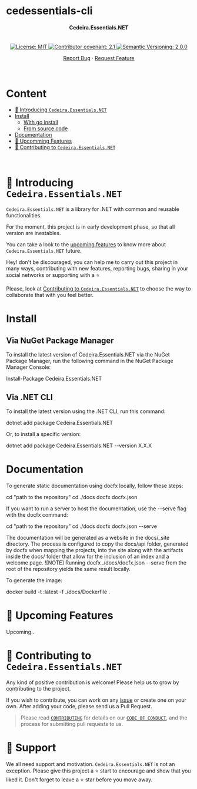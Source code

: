 # cedessentials-cli <!-- omit in toc -->

<h4 align="center"><b>Cedeira.Essentials.NET</b></h4>
&nbsp;
<div align="center">

<a href="https://github.com/cedeirasf/Cedeira.Essentials.NET/blob/main/LICENSE">
	<img alt="License: MIT" src="https://img.shields.io/badge/License-MIT-yellow.svg">
</a>
<a href="https://github.com/cedeirasf/Cedeira.Essentials.NET/blob/main/CODE_OF_CONDUCT.md">
	<img alt="Contributor covenant: 2.1" src="https://img.shields.io/badge/Contributor%20Covenant-2.1-4baaaa.svg">
</a>
<a href="https://semver.org/">
	<img alt="Semantic Versioning: 2.0.0" src="https://img.shields.io/badge/Semantic--Versioning-2.0.0-a05f79?logo=semantic-release&logoColor=f97ff0">
</a>

<a href="https://github.com/cedeirasf/Cedeira.Essentials.NET/issues/new/choose">Report Bug</a>
·
<a href="https://github.com/cedeirasf/Cedeira.Essentials.NET/issues/new/choose">Request Feature</a>


</div>

&nbsp;

# Content <!-- omit in toc -->
- [:wave: Introducing `Cedeira.Essentials.NET`](#wave-introducing-Cedeira.Essentials.NET)
- [Install](#install)
	- [With go install](#with-go-install)
	- [From source code](#from-source-code)
- [Documentation](#documentation)
- [:rocket: Upcomming Features](#rocket-upcomming-features)
- [:handshake: Contributing to `Cedeira.Essentials.NET`](#handshake-contributing-to-Cedeira.Essentials.NET)


&nbsp;
# :wave: Introducing `Cedeira.Essentials.NET`
`Cedeira.Essentials.NET` is a library for .NET with common and reusable functionalities.

For the moment, this project is in early development phase, so that all version are inestables.

You can take a look to the [upcoming features](#rocket-upcomming-features) to know more about `Cedeira.Essentials.NET` future.

Hey! don't be discouraged, you can help me to carry out this project in many ways, contributing with new features, reporting bugs, sharing in your social networks or supporting with a :star:

Please, look at [Contributing to `Cedeira.Essentials.NET`](#handshake-contributing-to-Cedeira.Essentials.NET) to choose the way to collaborate that with you feel better.

# Install

## Via NuGet Package Manager

To install the latest version of Cedeira.Essentials.NET via the NuGet Package Manager, run the following command in the NuGet Package Manager Console:

Install-Package Cedeira.Essentials.NET

## Via .NET CLI

To install the latest version using the .NET CLI, run this command:

dotnet add package Cedeira.Essentials.NET

Or, to install a specific version:

dotnet add package Cedeira.Essentials.NET --version X.X.X


# Documentation

To generate static documentation using docfx locally, follow these steps:

cd "path to the repository"
cd ./docs
docfx docfx.json

If you want to run a server to host the documentation, use the --serve flag with the docfx command:

cd "path to the repository"
cd ./docs
docfx docfx.json --serve

The documentation will be generated as a website in the docs/_site directory. The process is configured to copy the docs/api folder, generated by docfx when mapping the projects, into the site along with the artifacts inside the docs/ folder that allow for the inclusion of an index and a welcome page.
![NOTE] Running docfx ./docs/docfx.json --serve from the root of the repository yields the same result locally.

To generate the image:

docker build -t <image name>:latest -f ./docs/Dockerfile .

# :rocket: Upcoming Features

Upcoming..


# :handshake: Contributing to `Cedeira.Essentials.NET`

Any kind of positive contribution is welcome! Please help us to grow by contributing to the project.

If you wish to contribute, you can work on any [issue](https://github.com/cedeirasf/Cedeira.Essentials.NET/issues/new/choose) or create one on your own. After adding your code, please send us a Pull Request.

> Please read [`CONTRIBUTING`](CONTRIBUTING.md) for details on our [`CODE OF CONDUCT`](CODE_OF_CONDUCT.md), and the process for submitting pull requests to us.

# :pray: Support

We all need support and motivation. `Cedeira.Essentials.NET` is not an exception. Please give this project a :star: start to encourage and show that you liked it. Don't forget to leave a :star: star before you move away.
